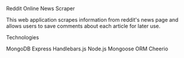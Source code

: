 Reddit Online News Scraper

This web application scrapes information from reddit's news page and allows users to save comments about each article for later use.


Technologies

MongoDB
Express
Handlebars.js
Node.js
Mongoose ORM
Cheerio